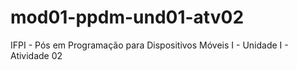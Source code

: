 # mod01-ppdm-und01-atv02
 IFPI - Pós em Programação para Dispositivos Móveis I - Unidade I - Atividade 02
